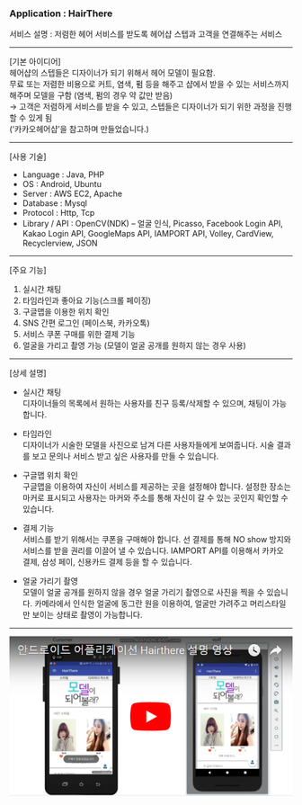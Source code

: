 <h3>Application : HairThere</h3>

서비스 설명 : 저렴한 헤어 서비스를 받도록 헤어샵 스텝과 고객을 연결해주는 서비스

<hr>

[기본 아이디어]<br>
헤어샵의 스텝들은 디자이너가 되기 위해서 헤어 모델이 필요함.<br>
무료 또는 저렴한 비용으로 커트, 염색, 펌 등을 해주고 샵에서 받을 수 있는 서비스까지 해주며 모델을 구함 (염색, 펌의 경우 약 값만 받음)<br>
→ 고객은 저렴하게 서비스를 받을 수 있고, 스텝들은 디자이너가 되기 위한 과정을 진행할 수 있게 됨<br>
(‘카카오헤어샵’을 참고하며 만들었습니다.)<br>

<hr>

[사용 기술]
-	Language : Java, PHP<br>
-	OS : Android, Ubuntu<br>
-	Server : AWS EC2, Apache<br>
-	Database : Mysql<br>
-	Protocol : Http, Tcp<br>
-	Library / API : OpenCV(NDK) – 얼굴 인식, Picasso, Facebook Login API, Kakao Login API, GoogleMaps API, IAMPORT API, Volley, CardView, Recyclerview, JSON

<hr>

[주요 기능]
1.	실시간 채팅<br>
2.	타임라인과 좋아요 기능(스크롤 페이징)<br>
3.	구글맵을 이용한 위치 확인<br>
4.	SNS 간편 로그인 (페이스북, 카카오톡)<br>
5.	서비스 쿠폰 구매를 위한 결제 기능<br>
6.	얼굴을 가리고 촬영 가능 (모델이 얼굴 공개를 원하지 않는 경우 사용)<br>

<hr>

[상세 설명]
-	실시간 채팅<br>
디자이너들의 목록에서 원하는 사용자를 친구 등록/삭제할 수 있으며, 채팅이 가능합니다.<br>

-	타임라인<br>
디자이너가 시술한 모델을 사진으로 남겨 다른 사용자들에게 보여줍니다. 시술 결과를 보고 문의나 서비스 받고 싶은 사용자를 만들 수 있습니다.<br>

-	구글맵 위치 확인<br>
구글맵을 이용하여 자신이 서비스를 제공하는 곳을 설정해야 합니다. 설정한 장소는 마커로 표시되고 사용자는 마커와 주소를 통해 자신이 갈 수 있는 곳인지 확인할 수 있습니다.<br>

-	결제 기능<br>
서비스를 받기 위해서는 쿠폰을 구매해야 합니다. 선 결제를 통해 NO show 방지와 서비스를 받을 권리를 이끌어 낼 수 있습니다. IAMPORT API를 이용해서 카카오 결제, 삼성 페이, 신용카드 결제 등을 할 수 있습니다.<br>

-	얼굴 가리기 촬영<br>
모델이 얼굴 공개를 원하지 않을 경우 얼굴 가리기 촬영으로 사진을 찍을 수 있습니다. 카메라에서 인식한 얼굴에 동그란 원을 이용하여, 얼굴만 가려주고 머리스타일만 보이는 상태로 촬영이 가능합니다.<br>


<hr>

[![Watch the video](https://github.com/sysout-achieve/Hairtester/blob/master/_include/Hairthere.png)](https://youtu.be/fCtYRn-Uo5w)

